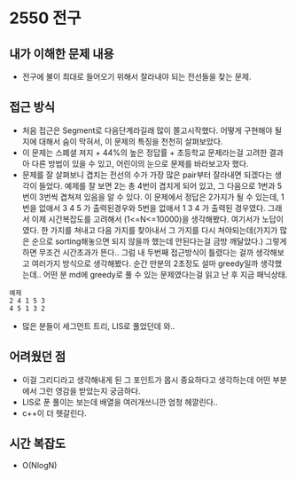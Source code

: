 # 2550 전구
## 내가 이해한 문제 내용
 - 전구에 불이 최대로 들어오기 위해서 잘라내야 되는 전선들을 찾는 문제.
## 접근 방식
 - 처음 접근은 Segment로 다음단계라길래 많이 쫄고시작했다. 어떻게 구현해야 될지에 대해서 숨이 막혀서, 이 문제의 특징을 천천히 살펴보았다.
 - 이 문제는 스폐셜 져지 + 44%의 높은 정답률 + 초등학교 문제라는걸 고려한 결과 아 다른 방법이 있을 수 있고, 어린이의 눈으로 문제를 바라보고자 했다.
 - 문제를 잘 살펴보니 겹치는 전선의 수가 가장 많은 pair부터 잘라내면 되겠다는 생각이 들었다. 예제를 잘 보면 2는 총 4번이 겹치게 되어 있고, 그 다음으로 1번과 5번이 
 3번씩 겹쳐져 있음을 알 수 있다. 이 문제에서 정답은 2가지가 될 수 있는데, 1번을 없애서 3 4 5 가 출력된경우와 5번을 없애서 1 3 4 가 출력된 경우였다. 그래서 이제 
 시간복잡도를 고려해서 (1<=N<=10000)을 생각해봤다. 여기서가 노답이였다. 한 가지를 쳐내고 다음 가지를 찾아내서 그 가지를 다시 쳐야되는데(가지가 많은 순으로 sorting해놓으면
 되지 않을까 했는데 안된다는걸 금방 깨달았다.) 그렇게 하면 무조건 시간초과가 뜬다.. 그럼 내 두번째 접근방식이 틀렸다는 걸까 생각해보고 여러가지 방식으로 생각해봤다. 순간 만분의
 2초정도 설마 greedy일까 생각했는데.. 어떤 분 md에 greedy로 풀 수 있는 문제였다는걸 읽고 난 후 지금 패닉상태.
~~~
예제
2 4 1 5 3
4 5 1 3 2 
~~~
 - 많은 분들이 세그먼트 트리, LIS로 풀었던데 와..
## 어려웠던 점
 - 이걸 그리디라고 생각해내게 된 그 포인트가 몹시 중요하다고 생각하는데 어떤 부분에서 그런 영감을 받았는지 궁금하다.
 - LIS로 푼 풀이는 보는데 배열을 여러개쓰니깐 엄청 헤깔린다..
 - c++이 더 헷갈린다.
## 시간 복잡도
 - O(NlogN)

